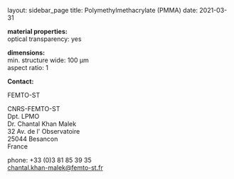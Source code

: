 layout: sidebar_page
title: Polymethylmethacrylate (PMMA)
date: 2021-03-31

__material properties:__  
optical transparency:	yes
	
__dimensions:__  	
min. structure wide:	100 µm  
aspect ratio:	1
<!--break-->
__Contact:__

FEMTO-ST

CNRS-FEMTO-ST  
Dpt. LPMO  
Dr. Chantal Khan Malek  
32 Av. de l' Observatoire  
25044 Besancon  
France  

phone: +33 (0)3 81 85 39 35  
chantal.khan-malek@femto-st.fr